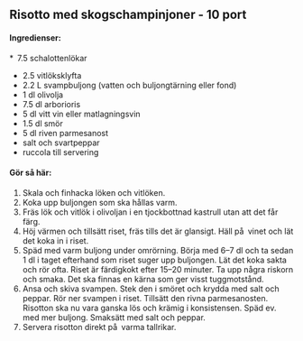 ## Risotto med skogschampinjoner -  10 port

#### Ingredienser:
* 7.5 schalottenlökar
* 2.5 vitlöksklyfta
* 2.2 L svampbuljong (vatten och buljongtärning eller fond)
* 1 dl olivolja
* 7.5 dl arborioris
* 5 dl vitt vin eller matlagningsvin
* 1.5 dl smör
* 5 dl riven parmesanost
* salt och svartpeppar
* ruccola till servering

#### Gör så här:
1. Skala och finhacka löken och vitlöken. 
2. Koka upp buljongen som ska hållas varm.
3. Fräs lök och vitlök i olivoljan i en tjockbottnad kastrull utan att det får färg. 
4. Höj värmen och tillsätt riset, fräs tills det är glansigt. Häll på vinet och lät det koka in i
riset.
3. Späd med varm buljong under omrörning. Börja med 6–7 dl och ta sedan 1 dl i taget
efterhand som riset suger upp buljongen. Lät det koka sakta och rör ofta. Riset är
färdigkokt efter 15–20 minuter. Ta upp några riskorn och smaka. Det ska finnas en
kärna som ger visst tuggmotstånd.
4. Ansa och skiva svampen. Stek den i smöret och krydda med salt och peppar. Rör ner
svampen i riset. Tillsätt den rivna parmesanosten. Risotton ska nu vara ganska lös och
krämig i konsistensen. Späd ev. med mer buljong. Smaksätt med salt och peppar.
5. Servera risotton direkt på varma tallrikar.
